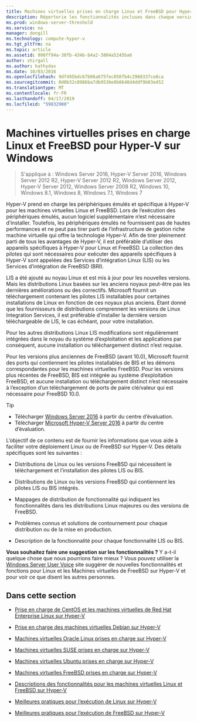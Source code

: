 ```yaml
---
title: Machines virtuelles prises en charge Linux et FreeBSD pour Hyper-V sur Windows
description: Répertorie les fonctionnalités incluses dans chaque version et les services d’intégration Linux
ms.prod: windows-server-threshold
ms.service: na
manager: dongill
ms.technology: compute-hyper-v
ms.tgt_pltfrm: na
ms.topic: article
ms.assetid: 990ff94a-30fb-434b-b4a2-3804a5245ba6
author: shirgall
ms.author: kathydav
ms.date: 10/03/2016
ms.openlocfilehash: 9df495bdc67b06a675fec050fb4c2960337ce8ca
ms.sourcegitcommit: 0d0b32c8986ba7db9536e0b8648d4ddf9b03e452
ms.translationtype: MT
ms.contentlocale: fr-FR
ms.lasthandoff: 04/17/2019
ms.locfileid: "59832900"
---
```

# <a name="supported-linux-and-freebsd-virtual-machines-for-hyper-v-on-windows"></a>Machines virtuelles prises en charge Linux et FreeBSD pour Hyper-V sur Windows

>S'applique à : Windows Server 2016, Hyper-V Server 2016, Windows Server 2012 R2, Hyper-V Server 2012 R2, Windows Server 2012, Hyper-V Server 2012, Windows Server 2008 R2, Windows 10, Windows 8.1, Windows 8, Windows 7.1, Windows 7

Hyper-V prend en charge les périphériques émulés et spécifique à Hyper-V pour les machines virtuelles Linux et FreeBSD. Lors de l’exécution des périphériques émulés, aucun logiciel supplémentaire n’est nécessaire d’installer. Toutefois, les périphériques émulés ne fournissent pas de hautes performances et ne peut pas tirer parti de l’infrastructure de gestion riche machine virtuelle qui offre la technologie Hyper-V. Afin de tirer pleinement parti de tous les avantages de Hyper-V, il est préférable d’utiliser des appareils spécifiques à Hyper-V pour Linux et FreeBSD. La collection des pilotes qui sont nécessaires pour exécuter des appareils spécifiques à Hyper-V sont appelées des Services d’intégration Linux (LIS) ou les Services d’intégration de FreeBSD (BRI).

LIS a été ajouté au noyau Linux et est mis à jour pour les nouvelles versions. Mais les distributions Linux basées sur les anciens noyaux peut-être pas les dernières améliorations ou des correctifs. Microsoft fournit un téléchargement contenant les pilotes LIS installables pour certaines installations de Linux en fonction de ces noyaux plus anciens. Étant donné que les fournisseurs de distributions comprennent les versions de Linux Integration Services, il est préférable d’installer la dernière version téléchargeable de LIS, le cas échéant, pour votre installation.

Pour les autres distributions Linux LIS modifications sont régulièrement intégrées dans le noyau du système d’exploitation et les applications par conséquent, aucune installation ou téléchargement distinct n’est requise.

Pour les versions plus anciennes de FreeBSD (avant 10.0), Microsoft fournit des ports qui contiennent les pilotes installables de BIS et les démons correspondantes pour les machines virtuelles FreeBSD. Pour les versions plus récentes de FreeBSD, BIS est intégrée au système d’exploitation FreeBSD, et aucune installation ou téléchargement distinct n’est nécessaire à l’exception d’un téléchargement de ports de paire clé/valeur qui est nécessaire pour FreeBSD 10.0.

> [!TIP]
> - Télécharger [Windows Server 2016](https://www.microsoft.com/evalcenter/evaluate-windows-server-2016) à partir du centre d’évaluation.
> - Télécharger [Microsoft Hyper-V Server 2016](https://www.microsoft.com/evalcenter/evaluate-hyper-v-server-2016) à partir du centre d’évaluation.

L’objectif de ce contenu est de fournir les informations que vous aide à faciliter votre déploiement Linux ou de FreeBSD sur Hyper-V. Des détails spécifiques sont les suivantes :

* Distributions de Linux ou les versions FreeBSD qui nécessitent le téléchargement et l’installation des pilotes LIS ou BIS.

* Distributions de Linux ou les versions FreeBSD qui contiennent les pilotes LIS ou BIS intégrés.

* Mappages de distribution de fonctionnalité qui indiquent les fonctionnalités dans les distributions Linux majeures ou des versions de FreeBSD.

* Problèmes connus et solutions de contournement pour chaque distribution ou de la mise en production.

* Description de la fonctionnalité pour chaque fonctionnalité LIS ou BIS.

**Vous souhaitez faire une suggestion sur les fonctionnalités ?** Y a-t-il quelque chose que nous pourrions faire mieux ? Vous pouvez utiliser la [Windows Server User Voice](https://windowsserver.uservoice.com/forums/295062-linux-support) site suggérer de nouvelles fonctionnalités et fonctions pour Linux et les Machines virtuelles de FreeBSD sur Hyper-V et pour voir ce que disent les autres personnes.

## <a name="in-this-section"></a>Dans cette section

* [Prise en charge de CentOS et les machines virtuelles de Red Hat Enterprise Linux sur Hyper-V](Supported-CentOS-and-Red-Hat-Enterprise-Linux-virtual-machines-on-Hyper-V.md)

* [Prise en charge des machines virtuelles Debian sur Hyper-V](Supported-Debian-virtual-machines-on-Hyper-V.md)

* [Machines virtuelles Oracle Linux prises en charge sur Hyper-V](Supported-Oracle-Linux-virtual-machines-on-Hyper-V.md)

* [Machines virtuelles SUSE prises en charge sur Hyper-V](Supported-SUSE-virtual-machines-on-Hyper-V.md)

* [Machines virtuelles Ubuntu prises en charge sur Hyper-V](Supported-Ubuntu-virtual-machines-on-Hyper-V.md)

* [Machines virtuelles FreeBSD prises en charge sur Hyper-V](Supported-FreeBSD-virtual-machines-on-Hyper-V.md)

* [Descriptions des fonctionnalités pour les machines virtuelles Linux et FreeBSD sur Hyper-V](Feature-Descriptions-for-Linux-and-FreeBSD-virtual-machines-on-Hyper-V.md)

* [Meilleures pratiques pour l’exécution de Linux sur Hyper-V](Best-Practices-for-running-Linux-on-Hyper-V.md)

* [Meilleures pratiques pour l’exécution de FreeBSD sur Hyper-V](Best-practices-for-running-FreeBSD-on-Hyper-V.md)
